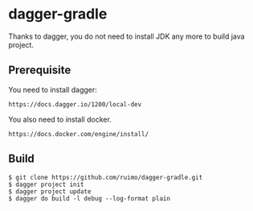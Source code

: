# dagger-gradle

Thanks to dagger, you do not need to install JDK any more to build java project.

## Prerequisite

You need to install dagger:

    https://docs.dagger.io/1200/local-dev
    
You also need to install docker.

    https://docs.docker.com/engine/install/
    
## Build

    $ git clone https://github.com/ruimo/dagger-gradle.git
    $ dagger project init
    $ dagger project update
    $ dagger do build -l debug --log-format plain
